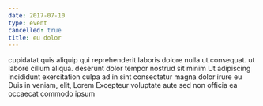 ```yaml
---
date: 2017-07-10
type: event
cancelled: true
title: eu dolor
---
```

cupidatat quis aliquip qui reprehenderit laboris dolore nulla ut consequat. ut labore cillum aliqua. deserunt dolor tempor nostrud sit minim Ut adipiscing incididunt exercitation culpa ad in sint consectetur magna dolor irure eu Duis in veniam, elit, Lorem Excepteur voluptate aute sed non officia ea occaecat commodo ipsum